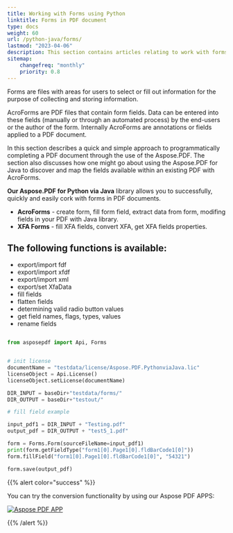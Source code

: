 ```yaml
---
title: Working with Forms using Python
linktitle: Forms in PDF document
type: docs
weight: 60
url: /python-java/forms/
lastmod: "2023-04-06"
description: This section contains articles relating to work with forms in PDF documents using Python API.
sitemap:
    changefreq: "monthly"
    priority: 0.8
---
```


Forms are files with areas for users to select or fill out information for the purpose of collecting and storing information.

AcroForms are PDF files that contain form fields. Data can be entered into these fields (manually or through an automated process) by the end-users or the author of the form. Internally AcroForms are annotations or fields applied to a PDF document.

In this section describes a quick and simple approach to programmatically completing a PDF document through the use of the Aspose.PDF. The section also discusses how one might go about using the Aspose.PDF for Java to discover and map the fields available within an existing PDF with AcroForms.


**Our Aspose.PDF for Python via Java** library allows you to successfully, quickly and easily cork with forms in PDF documents.

- **AcroForms** - create form, fill form field, extract data from form, modifing fields in your PDF with Java library.
- **XFA Forms** - fill XFA fields, convert XFA, get XFA fields properties.

## The following functions is available:

- export/import fdf
- export/import xfdf
- export/import xml
- export/set XfaData
- fill fields
- flatten fields
- determining valid radio button values
- get field names, flags, types, values
- rename fields


```python

from asposepdf import Api, Forms


# init license
documentName = "testdata/license/Aspose.PDF.PythonviaJava.lic"
licenseObject = Api.License()
licenseObject.setLicense(documentName)

DIR_INPUT = baseDir+"testdata/forms/"
DIR_OUTPUT = baseDir+"testout/"

# fill field example

input_pdf1 = DIR_INPUT + "Testing.pdf"
output_pdf = DIR_OUTPUT + "test5_1.pdf"

form = Forms.Form(sourceFileName=input_pdf1)
print(form.getFieldType("form1[0].Page1[0].fldBarCode1[0]"))
form.fillField("form1[0].Page1[0].fldBarCode1[0]", "54321")

form.save(output_pdf)
```


{{% alert color="success" %}}

You can try the conversion functionality by using our Aspose PDF APPS:

[![Aspose PDF APP](app.png)](https://products.aspose.app/pdf/conversion)

{{% /alert %}}
